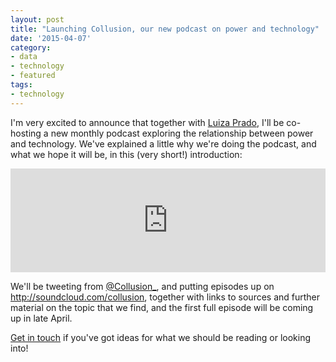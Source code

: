 ```yaml
---
layout: post
title: "Launching Collusion, our new podcast on power and technology"
date: '2015-04-07'
category:
- data
- technology
- featured
tags:
- technology
---
```


I'm very excited to announce that together with [Luiza Prado](http://a-pare.de/), I'll be co-hosting a new monthly podcast exploring the relationship between power and technology. We've explained a little why we're doing the podcast, and what we hope it will be, in this (very short!) introduction:

<iframe width="100%" height="166" scrolling="no" frameborder="no" src="https://w.soundcloud.com/player/?url=https%3A//api.soundcloud.com/tracks/199644344&amp;color=ff5500&amp;auto_play=false&amp;hide_related=false&amp;show_comments=true&amp;show_user=true&amp;show_reposts=false"></iframe>

We'll be tweeting from [@Collusion_](http://twitter.com/collusion_), and putting episodes up on http://soundcloud.com/collusion, together with links to sources and further material on the topic that we find, and the first full episode will be coming up in late April.

[Get in touch](http://twitter.com/collusion_) if you've got ideas for what we should be reading or looking into! 

